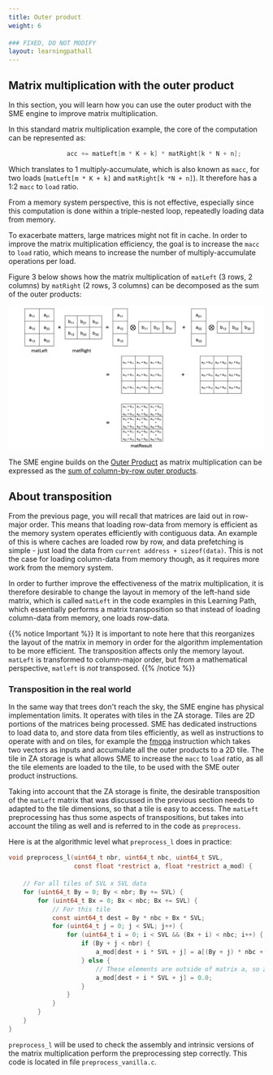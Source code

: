 ```yaml
---
title: Outer product
weight: 6

### FIXED, DO NOT MODIFY
layout: learningpathall
---
```

## Matrix multiplication with the outer product

In this section, you will learn how you can use the outer product with the SME engine to improve matrix multiplication.

In this standard matrix multiplication example, the core of the computation can be represented as:

```C
                acc += matLeft[m * K + k] * matRight[k * N + n];
```

Which translates to 1 multiply-accumulate, which is also known as ``macc``, for two loads (``matLeft[m * K + k]``
and ``matRight[k *N + n]``). It therefore has a 1:2 ``macc``  to ``load`` ratio. 

From a memory system perspective, this is not effective, especially since this
computation is done within a triple-nested loop, repeatedly loading data from
memory. 

To exacerbate matters, large matrices might not fit in cache. In order to improve the matrix multiplication efficiency, the goal is to increase the ``macc`` to ``load`` ratio, which means to increase the number of multiply-accumulate operations per load.

Figure 3 below shows how the matrix multiplication of ``matLeft`` (3 rows, 2
columns) by ``matRight`` (2 rows, 3 columns) can be decomposed as the sum of the
outer products:

![example image alt-text#center](outer_product.png "Figure 3: Outer Product-based Matrix Multiplication.")

The SME engine builds on the
[Outer Product](https://en.wikipedia.org/wiki/Outer_product) as matrix
multiplication can be expressed as the
[sum of column-by-row outer products](https://en.wikipedia.org/wiki/Outer_product#Connection_with_the_matrix_product).


## About transposition

From the previous page, you will recall that matrices are laid out in row-major
order. This means that loading row-data from memory is efficient as the memory
system operates efficiently with contiguous data. An example of this is where caches are loaded row by row, and data prefetching is simple - just load the data from ``current address + sizeof(data)``. This is not the case for loading column-data from memory though, as it requires more work from the memory system.

In order to further improve the effectiveness of the matrix multiplication, it
is therefore desirable to change the layout in memory of the left-hand side matrix, which is called ``matLeft`` in the code examples in this Learning Path, which essentially performs a matrix
transposition so that instead of loading column-data from memory, one loads row-data.

{{% notice Important %}}
It is important to note here that this reorganizes the layout of the matrix in
memory in order for the algorithm implementation to be more efficient. The
transposition affects only the memory layout. ``matLeft`` is transformed to
column-major order, but from a mathematical perspective, ``matleft`` is
*not* transposed.
{{% /notice %}}

### Transposition in the real world

In the same way that trees don't reach the sky, the SME engine has physical implementation limits. It operates with tiles in the ZA storage. Tiles are 2D portions of the matrices being processed. SME has dedicated instructions to load data to, and store data from tiles efficiently, as well as instructions to operate with and on tiles, for example the [fmopa](https://developer.arm.com/documentation/ddi0602/latest/SME-Instructions/FMOPA--non-widening---Floating-point-outer-product-and-accumulate-?lang=en)
instruction which takes two vectors as inputs and accumulate all the outer
products to a 2D tile. The tile in ZA storage is what allows SME to increase the
``macc`` to ``load`` ratio, as all the tile elements are loaded to the tile, to
be used with the SME outer product instructions.

Taking into account that the ZA storage is finite, the desirable transposition
of the ``matLeft`` matrix that was discussed in the previous section needs to
adapted to the tile dimensions, so that a tile is easy to access. The
``matLeft`` preprocessing has thus some aspects of transpositions, but takes
into account the tiling as well and is referred to in the code as
``preprocess``.

Here is at the algorithmic level what ``preprocess_l`` does in practice:

```C
void preprocess_l(uint64_t nbr, uint64_t nbc, uint64_t SVL,
                  const float *restrict a, float *restrict a_mod) {

    // For all tiles of SVL x SVL data
    for (uint64_t By = 0; By < nbr; By += SVL) {
        for (uint64_t Bx = 0; Bx < nbc; Bx += SVL) {
            // For this tile
            const uint64_t dest = By * nbc + Bx * SVL;
            for (uint64_t j = 0; j < SVL; j++) {
                for (uint64_t i = 0; i < SVL && (Bx + i) < nbc; i++) {
                    if (By + j < nbr) {
                        a_mod[dest + i * SVL + j] = a[(By + j) * nbc + Bx + i];
                    } else {
                        // These elements are outside of matrix a, so zero them.
                        a_mod[dest + i * SVL + j] = 0.0;
                    }
                }
            }
        }
    }
}
```

``preprocess_l`` will be used to check the assembly and intrinsic versions of
the matrix multiplication perform the preprocessing step correctly. This code is
located in file ``preprocess_vanilla.c``.
